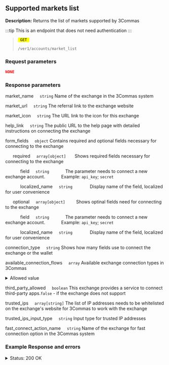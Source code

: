 ## Supported markets list

**Description:** Returns the list of markets supported by 3Commas

:::tip
This is an endpoint that does not need authentication
:::

<blockquote>
<code><mark style={{color: "blue"}}> GET </mark></code>

<code>/ver1/accounts/market_list</code>
</blockquote>

### Request parameters

```json
NONE
```

### Response parameters

   market_name&nbsp;&nbsp;&nbsp;&nbsp;&nbsp;<code>string</code>
   Name of the exchange in the 3Commas system

   market_url&nbsp;&nbsp;&nbsp;&nbsp;&nbsp;<code>string</code>
   The referral link to the exchange website

   market_icon&nbsp;&nbsp;&nbsp;&nbsp;&nbsp;<code>string</code>
   The URL link to the icon for this exchange

   help_link&nbsp;&nbsp;&nbsp;&nbsp;&nbsp;<code>string</code>
   The public URL to the help page with detailed instructions on connecting the exchange

   form_fields&nbsp;&nbsp;&nbsp;&nbsp;&nbsp;<code>object</code>
   Contains required and optional fields necessary for connecting to the exchange

   &nbsp;&nbsp;&nbsp;&nbsp;&nbsp;&nbsp;required&nbsp;&nbsp;&nbsp;&nbsp;&nbsp;<code>array[object]</code>
   &nbsp;&nbsp;&nbsp;&nbsp;&nbsp;&nbsp;Shows required fields necessary for connecting to the exchange

   &nbsp;&nbsp;&nbsp;&nbsp;&nbsp;&nbsp;&nbsp;&nbsp;&nbsp;&nbsp;&nbsp;&nbsp;field&nbsp;&nbsp;&nbsp;&nbsp;&nbsp;<code>string</code>
   &nbsp;&nbsp;&nbsp;&nbsp;&nbsp;&nbsp;&nbsp;&nbsp;&nbsp;&nbsp;&nbsp;&nbsp;The parameter needs to connect a new exchange account.
   &nbsp;&nbsp;&nbsp;&nbsp;&nbsp;&nbsp;&nbsp;&nbsp;&nbsp;&nbsp;&nbsp;&nbsp;Example: <code>api_key</code>; <code>secret</code>

   &nbsp;&nbsp;&nbsp;&nbsp;&nbsp;&nbsp;&nbsp;&nbsp;&nbsp;&nbsp;&nbsp;&nbsp;localized_name&nbsp;&nbsp;&nbsp;&nbsp;&nbsp;<code>string</code>
   &nbsp;&nbsp;&nbsp;&nbsp;&nbsp;&nbsp;&nbsp;&nbsp;&nbsp;&nbsp;&nbsp;&nbsp; Display name of the field, localized for user convenience

   &nbsp;&nbsp;&nbsp;&nbsp;&nbsp;&nbsp;optional&nbsp;&nbsp;&nbsp;&nbsp;&nbsp;<code>array[object] </code>
   &nbsp;&nbsp;&nbsp;&nbsp;&nbsp;&nbsp;Shows optinal fields need for connecting to the exchange

   &nbsp;&nbsp;&nbsp;&nbsp;&nbsp;&nbsp;&nbsp;&nbsp;&nbsp;&nbsp;&nbsp;&nbsp;field&nbsp;&nbsp;&nbsp;&nbsp;&nbsp;<code>string</code>
   &nbsp;&nbsp;&nbsp;&nbsp;&nbsp;&nbsp;&nbsp;&nbsp;&nbsp;&nbsp;&nbsp;&nbsp;The parameter needs to connect a new exchange account.
   &nbsp;&nbsp;&nbsp;&nbsp;&nbsp;&nbsp;&nbsp;&nbsp;&nbsp;&nbsp;&nbsp;&nbsp;Example: <code>api_key</code>; <code>secret</code>

   &nbsp;&nbsp;&nbsp;&nbsp;&nbsp;&nbsp;&nbsp;&nbsp;&nbsp;&nbsp;&nbsp;&nbsp;localized_name&nbsp;&nbsp;&nbsp;&nbsp;&nbsp;<code>string</code>
   &nbsp;&nbsp;&nbsp;&nbsp;&nbsp;&nbsp;&nbsp;&nbsp;&nbsp;&nbsp;&nbsp;&nbsp; Display name of the field, localized for user convenience

   connection_type&nbsp;&nbsp;&nbsp;&nbsp;&nbsp;<code>string</code>
   Shows how many fields use to connect the exchange or the wallet

   available_connection_flows&nbsp;&nbsp;&nbsp;&nbsp;&nbsp;<code>array</code>
   Available exchange connection types in 3Commas
   <details>
   <summary>Allowed value</summary>
       - form - connection through a web form option;
       - fast_connect - quick connection option;
   </details>

   third_party_allowed&nbsp;&nbsp;&nbsp;&nbsp;&nbsp;<code>boolean</code>
   This exchange provides a service to connect third-party apps.<code>false</code> - if the exchange does not support

   trusted_ips&nbsp;&nbsp;&nbsp;&nbsp;&nbsp;<code>array[string]</code>
   The list of IP addresses needs to be whitelisted on the exchange's website for 3Commas to work with the exchange

   trusted_ips_input_type&nbsp;&nbsp;&nbsp;&nbsp;&nbsp;<code>string</code>
   Input type for trusted IP addresses

   fast_connect_action_name&nbsp;&nbsp;&nbsp;&nbsp;&nbsp;<code>string</code>
   Name of the exchange for fast connection option in the 3Commas system

### Example Response and errors

<details>
<summary>Status: 200 OK</summary>

```json
[
   {
      "market_name": "Coinbase Advanced",
      "market_url": "http://coinbase-consumer.sjv.io/eKE3GD",
      "market_icon": "https://3commas.io/img/exchanges/gdax.png",
      "market_trust_message": "3Commas will not have access to transfer or withdraw your assets. Each exchange connects with encrypted API keys",
      "default_trust_message": "3Commas will not have access to transfer or withdraw your assets. Each exchange connects with encrypted API keys",
      "help_link": "https://help.3commas.io/en/articles/3822851",
      "market_code": "coinbase_advanced",
      "form_fields": {
         "required": [
            {
               "field": "secret",
               "localized_name": "API Secret:"
            },
            {
               "field": "api_key",
               "localized_name": "API Key:"
            }
         ],
         "optional": []
      },
      "connection_type": "fields",
      "available_connection_flows": [
         "form"
      ],
      "optional": [
        
      ]
    },
    "connection_type": "fields",
    "available_connection_flows": [
      "fast_connect",
      "form"
    ],
    "third_party_allowed": false,
    "trusted_ips": [
      "193.31.111.100",
      "193.31.111.158",
      "193.31.111.43",
      "193.31.111.6"
    ],
    "trusted_ips_input_type": "inline",
    "fast_connect_action_name": "binance"
  },
  {
    "market_name": "OKX",
    "market_url": "https://app.3commas.io/users/auth/okx_auth_reg?redirect_to=https%3A%2F%2Fapp.3commas.io%2Faccounts",
    "market_icon": "https://3commas.io/img/exchanges/okex.png",
    "market_trust_message": "1. Log in to your exchange account and go to API Settings \n2. Select third-party apps and choose 3Commas \n3. Paste generated data in inputs below.",
    "default_trust_message": "3Commas will not have access to transfer or withdraw your assets. Each exchange connects with encrypted API keys",
    "help_link": "https://help.3commas.io/en/articles/3109057",
    "market_code": "okex",
    "form_fields": {
      "required": [
        {
          "field": "secret",
          "localized_name": "API Secret:"
        },
        {
          "field": "api_key",
          "localized_name": "API Key:"
        },
        {
          "field": "passphrase",
          "localized_name": "Passphrase:"
        }
      ],
      "trusted_ips_input_type": "inline",
      "fast_connect_action_name": "coinbase_advanced"
   },
   { ... 
   },
]
```

</details>
